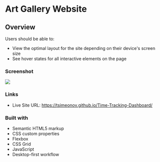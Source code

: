 # Art Gallery Website

## Overview

Users should be able to:

- View the optimal layout for the site depending on their device's screen size
- See hover states for all interactive elements on the page

### Screenshot

![](./design/desktop-design.jpg)

### Links

- Live Site URL: https://tsimeonov.github.io/Time-Tracking-Dashboard/

### Built with

- Semantic HTML5 markup
- CSS custom properties
- Flexbox
- CSS Grid
- JavaScript
- Desktop-first workflow
